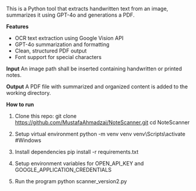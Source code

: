 This is a Python tool that extracts handwritten text from an image, summarizes it using GPT-4o and generations a PDF.

**Features**
- OCR text extraction using Google Vision API
- GPT-4o summarization and formatting
- Clean, structured PDF output
- Font support for special characters

**Input**
An image path shall be inserted containing handwritten or printed notes.

**Output**
A PDF file with summarized and organized content is added to the working directory.

**How to run**
1. Clone this repo:
   git clone https://github.com/MustafaAhmadzai/NoteScanner.git
   cd NoteScanner

2. Setup virtual environment
   python -m venv venv
   venv\Scripts\activate #Windows

3. Install dependencies
   pip install -r requirements.txt

4. Setup environment variables for OPEN_API_KEY and GOOGLE_APPLICATION_CREDENTIALS

5. Run the program
   python scanner_version2.py 


